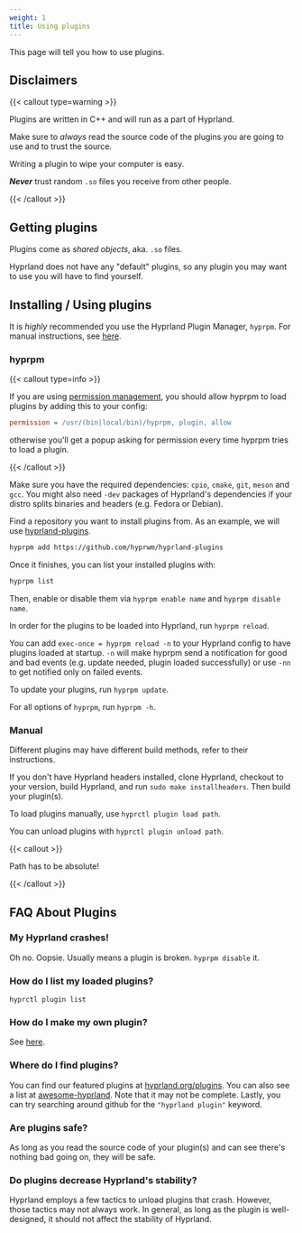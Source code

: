 ```yaml
---
weight: 1
title: Using plugins
---
```


This page will tell you how to use plugins.

## Disclaimers

{{< callout type=warning >}}

Plugins are written in C++ and will run as a part of Hyprland.

Make sure to _always_ read the source code of the plugins you are going to use
and to trust the source.

Writing a plugin to wipe your computer is easy.

_**Never**_ trust random `.so` files you receive from other people.

{{< /callout >}}

## Getting plugins

Plugins come as _shared objects_, aka. `.so` files.

Hyprland does not have any "default" plugins, so any plugin you may want to use
you will have to find yourself.

## Installing / Using plugins

It is _highly_ recommended you use the Hyprland Plugin Manager, `hyprpm`. For
manual instructions, see [here](#manual).

### hyprpm

{{< callout type=info >}}

If you are using [permission management](../../Configuring/Permissions),
you should allow hyprpm to load plugins by adding this to your config:

```ini
permission = /usr/(bin|local/bin)/hyprpm, plugin, allow
```

otherwise you'll get a popup asking for permission every time hyprpm tries to load a plugin.

{{< /callout >}}

Make sure you have the required dependencies: `cpio`, `cmake`, `git`, `meson` and `gcc`.
You might also need `-dev` packages of Hyprland's dependencies if your distro splits
binaries and headers (e.g. Fedora or Debian). 

Find a repository you want to install plugins from. As an example, we will use
[hyprland-plugins](https://github.com/hyprwm/hyprland-plugins).

```sh
hyprpm add https://github.com/hyprwm/hyprland-plugins
```

Once it finishes, you can list your installed plugins with:

```sh
hyprpm list
```

Then, enable or disable them via `hyprpm enable name` and `hyprpm disable name`.

In order for the plugins to be loaded into Hyprland, run `hyprpm reload`.

You can add `exec-once = hyprpm reload -n` to your Hyprland config to have
plugins loaded at startup. `-n` will make hyprpm send a notification for good and bad events (e.g. update needed, plugin loaded successfully) or use `-nn` to get notified only on failed events.

To update your plugins, run `hyprpm update`.

For all options of `hyprpm`, run `hyprpm -h`.

### Manual

Different plugins may have different build methods, refer to their instructions.

If you don't have Hyprland headers installed, clone Hyprland, checkout to your
version, build Hyprland, and run `sudo make installheaders`. Then build your
plugin(s).

To load plugins manually, use `hyprctl plugin load path`.

You can unload plugins with `hyprctl plugin unload path`.

{{< callout >}}

Path has to be absolute!

{{< /callout >}}

## FAQ About Plugins

### My Hyprland crashes!

Oh no. Oopsie. Usually means a plugin is broken. `hyprpm disable` it.

### How do I list my loaded plugins?

`hyprctl plugin list`

### How do I make my own plugin?

See [here](../Development/Getting-Started).

### Where do I find plugins?

You can find our featured plugins at
[hyprland.org/plugins](https://hyprland.org/plugins/). You can also see a list
at
[awesome-hyprland](https://github.com/hyprland-community/awesome-hyprland#plugins).
Note that it may not be complete. Lastly, you can try searching around github
for the `"hyprland plugin"` keyword.

### Are plugins safe?

As long as you read the source code of your plugin(s) and can see there's
nothing bad going on, they will be safe.

### Do plugins decrease Hyprland's stability?

Hyprland employs a few tactics to unload plugins that crash. However, those
tactics may not always work. In general, as long as the plugin is well-designed,
it should not affect the stability of Hyprland.
